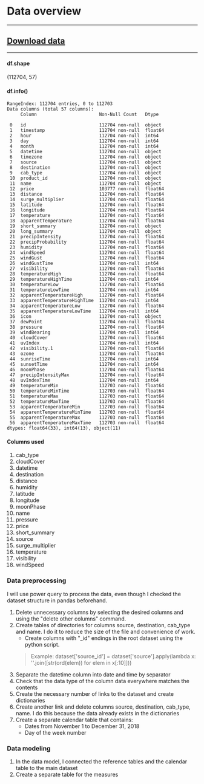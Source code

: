 # Data overview
____
## [Download data](https://hb.bizmrg.com/productstar_py-bi-bd/Power%20BI/8.%20%D0%98%D1%82%D0%BE%D0%B3%D0%BE%D0%B2%D1%8B%D0%B9%20%D0%BF%D1%80%D0%BE%D0%B5%D0%BA%D1%82/rideshare_kaggle.csv)
____
#### df.shape
(112704, 57)
#### df.info()
```
RangeIndex: 112704 entries, 0 to 112703
Data columns (total 57 columns):
     Column                       Non-Null Count   Dtype  

 0   id                           112704 non-null  object 
 1   timestamp                    112704 non-null  float64
 2   hour                         112704 non-null  int64  
 3   day                          112704 non-null  int64  
 4   month                        112704 non-null  int64  
 5   datetime                     112704 non-null  object 
 6   timezone                     112704 non-null  object 
 7   source                       112704 non-null  object 
 8   destination                  112704 non-null  object 
 9   cab_type                     112704 non-null  object 
 10  product_id                   112704 non-null  object 
 11  name                         112704 non-null  object 
 12  price                        103777 non-null  float64
 13  distance                     112704 non-null  float64
 14  surge_multiplier             112704 non-null  float64
 15  latitude                     112704 non-null  float64
 16  longitude                    112704 non-null  float64
 17  temperature                  112704 non-null  float64
 18  apparentTemperature          112704 non-null  float64
 19  short_summary                112704 non-null  object 
 20  long_summary                 112704 non-null  object 
 21  precipIntensity              112704 non-null  float64
 22  precipProbability            112704 non-null  float64
 23  humidity                     112704 non-null  float64
 24  windSpeed                    112704 non-null  float64
 25  windGust                     112704 non-null  float64
 26  windGustTime                 112704 non-null  int64  
 27  visibility                   112704 non-null  float64
 28  temperatureHigh              112704 non-null  float64
 29  temperatureHighTime          112704 non-null  int64  
 30  temperatureLow               112704 non-null  float64
 31  temperatureLowTime           112704 non-null  int64  
 32  apparentTemperatureHigh      112704 non-null  float64
 33  apparentTemperatureHighTime  112704 non-null  int64  
 34  apparentTemperatureLow       112704 non-null  float64
 35  apparentTemperatureLowTime   112704 non-null  int64  
 36  icon                         112704 non-null  object 
 37  dewPoint                     112704 non-null  float64
 38  pressure                     112704 non-null  float64
 39  windBearing                  112704 non-null  int64  
 40  cloudCover                   112704 non-null  float64
 41  uvIndex                      112704 non-null  int64  
 42  visibility.1                 112704 non-null  float64
 43  ozone                        112704 non-null  float64
 44  sunriseTime                  112704 non-null  int64  
 45  sunsetTime                   112704 non-null  int64  
 46  moonPhase                    112704 non-null  float64
 47  precipIntensityMax           112704 non-null  float64
 48  uvIndexTime                  112704 non-null  int64  
 49  temperatureMin               112703 non-null  float64
 50  temperatureMinTime           112703 non-null  float64
 51  temperatureMax               112703 non-null  float64
 52  temperatureMaxTime           112703 non-null  float64
 53  apparentTemperatureMin       112703 non-null  float64
 54  apparentTemperatureMinTime   112703 non-null  float64
 55  apparentTemperatureMax       112703 non-null  float64
 56  apparentTemperatureMaxTime   112703 non-null  float64
dtypes: float64(33), int64(13), object(11)
```
#### Columns used
1. cab_type
2. cloudCover
3. datetime
4. destination
5. distance
6. humidity
7. latitude
8. longitude
9. moonPhase
10. name
11. pressure
12. price
13. short_summary
14. source
15. surge_multiplier
16. temperature
17. visibility
18. windSpeed


### Data preprocessing

I will use power query to process the data, even though I checked the dataset structure in pandas beforehand. 

1. Delete unnecessary columns by selecting the desired columns and using the "delete other columns" command.
2. Create tables of directories for columns source, destination, cab_type and name. I do it to reduce the size of the file and convenience of work. 
    + Create columns with "_id" endings in the root dataset using the python script.
    > Example: dataset['source_id'] = dataset['source'].apply(lambda x: ''.join([str(ord(elem)) for elem in x[:10]]))
3. Separate the datetime column into date and time by separator
4. Check that the data type of the column data everywhere matches the contents
5. Сreate the necessary number of links to the dataset and create dictionaries
6. Сreate another link and delete columns source, destination, cab_type, name. I do this because the data already exists in the dictionaries
7. Create a separate calendar table that contains:
     + Dates from November 1 to December 31, 2018
     + Day of the week number

### Data modeling

1. In the data model, I connected the reference tables and the calendar table to the main dataset
2. Create a separate table for the measures
